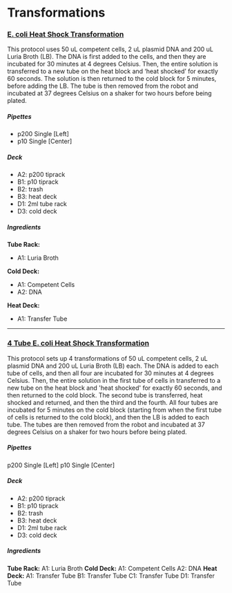 # Transformations

### [E. coli Heat Shock Transformation](heat_shock.json)
This protocol uses 50 uL competent cells, 2 uL plasmid DNA and 200 uL Luria Broth (LB). The DNA is first added to the cells, and then they are incubated for 30 minutes at 4 degrees Celsius. Then, the entire solution is transferred to a new tube on the heat block and ‘heat shocked’ for exactly 60 seconds. The solution is then returned to the cold block for 5 minutes, before adding the LB. The tube is then removed from the robot and incubated at 37 degrees Celsius on a shaker for two hours before being plated.

##### Pipettes
* p200 Single [Left]
* p10 Single [Center]

##### Deck
* A2: p200 tiprack
* B1: p10 tiprack
* B2: trash
* B3: heat deck
* D1: 2ml tube rack
* D3: cold deck

##### Ingredients
**Tube Rack:**

* A1: Luria Broth

**Cold Deck:**

* A1: Competent Cells
* A2: DNA

**Heat Deck:**

* A1: Transfer Tube

---

### [4 Tube E. coli Heat Shock Transformation](4tube_heat_shock.json)
This protocol sets up 4 transformations of 50 uL competent cells, 2 uL plasmid DNA and 200 uL Luria Broth (LB) each. The DNA is added to each tube of cells, and then all four are incubated for 30 minutes at 4 degrees Celsius. Then, the entire solution in the first tube of cells in transferred to a new tube on the heat block and 'heat shocked' for exactly 60 seconds, and then returned to the cold block. The second tube is transferred, heat shocked and returned, and then the third and the fourth. All four tubes are incubated for 5 minutes on the cold block (starting from when the first tube of cells is returned to the cold block), and then the LB is added to each tube. The tubes are then removed from the robot and incubated at 37 degrees Celsius on a shaker for two hours before being plated.

##### Pipettes
p200 Single [Left]
p10 Single [Center]

##### Deck
* A2: p200 tiprack
* B1: p10 tiprack
* B2: trash
* B3: heat deck
* D1: 2ml tube rack
* D3: cold deck

##### Ingredients
**Tube Rack:**
	A1: Luria Broth
**Cold Deck:**
	A1: Competent Cells
	A2: DNA
**Heat Deck:**
	A1: Transfer Tube
	B1: Transfer Tube
	C1: Transfer Tube
	D1: Transfer Tube